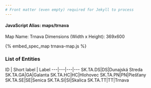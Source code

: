 ```yaml
---
# Front matter (even empty) required for Jekyll to process
---
```


#### JavaScript Alias: maps/trnava

Map Name: Trnava
Dimensions (Width x Height): 369x600



{% embed_spec_map trnava-map.js %}

### List of Entities

ID | Short label | Label
---|---|---|---
SK.TA.DS|DS|Dunajská Streda
SK.TA.GA|GA|Galanta
SK.TA.HC|HC|Hlohovec
SK.TA.PN|PN|Piešťany
SK.TA.SE|SE|Senica
SK.TA.SI|SI|Skalica
SK.TA.TT|TT|Trnava

